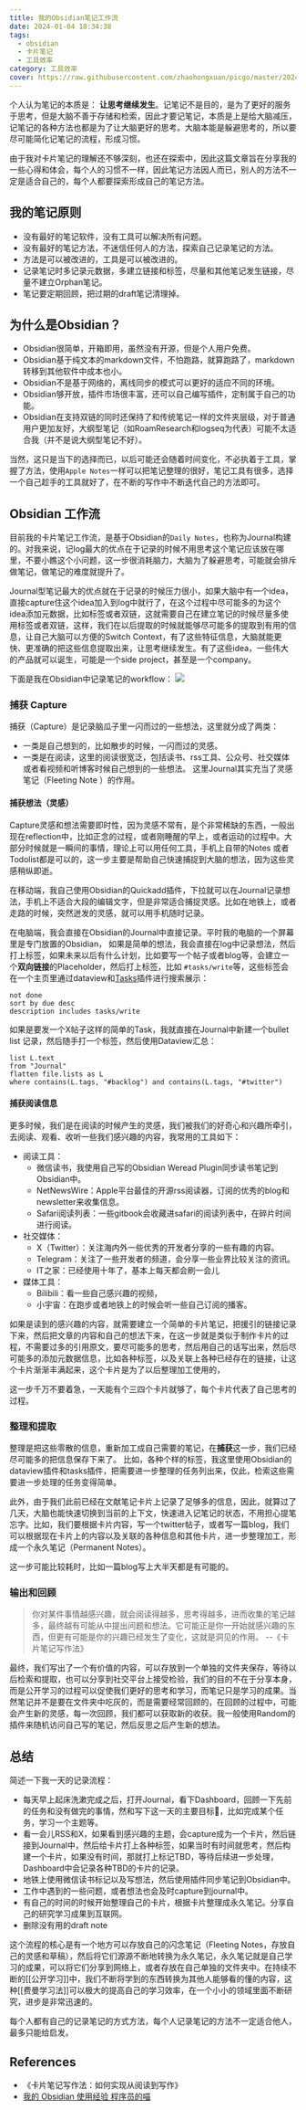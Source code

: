 ```yaml
---
title: 我的Obsidian笔记工作流
date: 2024-01-04 18:34:38
tags:
  - obsidian
  - 卡片笔记
  - 工具效率
category: 工具效率 
cover: https://raw.githubusercontent.com/zhaohongxuan/picgo/master/20240104183635.png 
---
```


个人认为笔记的本质是： **让思考继续发生**。记笔记不是目的，是为了更好的服务于思考，但是大脑不善于存储和检索，因此才要记笔记，本质是上是给大脑减压，记笔记的各种方法也都是为了让大脑更好的思考。大脑本能是躲避思考的，所以要尽可能简化记笔记的流程，形成习惯。

由于我对卡片笔记的理解还不够深刻，也还在探索中，因此这篇文章旨在分享我的一些心得和体会，每个人的习惯不一样，因此笔记方法因人而已，别人的方法不一定是适合自己的，每个人都要探索形成自己的笔记方法。

## 我的笔记原则

<!-- more-->

- 没有最好的笔记软件，没有工具可以解决所有问题。
- 没有最好的笔记方法，不迷信任何人的方法，探索自己记录笔记的方法。
- 方法是可以被改进的，工具是可以被改进的。
- 记录笔记时多记录元数据，多建立链接和标签，尽量和其他笔记发生链接，尽量不建立Orphan笔记。
- 笔记要定期回顾，把过期的draft笔记清理掉。



## 为什么是Obsidian？

- Obsidian很简单，开箱即用，虽然没有开源，但是个人用户免费。
- Obsidian基于纯文本的markdown文件，不怕跑路，就算跑路了，markdown转移到其他软件中成本也小。
- Obsidian不是基于网络的，离线同步的模式可以更好的适应不同的环境。
- Obsidian够开放，插件市场很丰富，还可以自己编写插件，定制属于自己的功能。
- Obsidian在支持双链的同时还保持了和传统笔记一样的文件夹层级，对于普通用户更加友好，大纲型笔记（如RoamResearch和logseq为代表）可能不太适合我（并不是说大纲型笔记不好）。

当然，这只是当下的选择而已，以后可能还会随着时间变化，不必执着于工具，掌握了方法，使用`Apple Notes`一样可以把笔记整理的很好，笔记工具有很多，选择一个自己趁手的工具就好了，在不断的写作中不断迭代自己的方法即可。


## Obsidian 工作流

目前我的卡片笔记工作流，是基于Obsidian的`Daily Notes`，也称为Journal构建的。对我来说，记log最大的优点在于记录的时候不用思考这个笔记应该放在哪里，不要小瞧这个小问题，这一步很消耗脑力，大脑为了躲避思考，可能就会排斥做笔记，做笔记的难度就提升了。

Journal型笔记最大的优点就在于记录的时候压力很小，如果大脑中有一个idea，直接capture住这个idea加入到log中就行了，在这个过程中尽可能多的为这个idea添加元数据，比如标签或者双链，这就需要自己在建立笔记的时候尽量多使用标签或者双链，这样，我们在以后提取的时候就能够尽可能多的提取到有用的信息，让自己大脑可以方便的Switch Context，有了这些特征信息，大脑就能更快、更准确的把这些信息提取出来，让思考继续发生。有了这些idea，一些伟大的产品就可以诞生，可能是一个side project，甚至是一个company。

下面是我在Obsidian中记录笔记的workflow：
![](https://raw.githubusercontent.com/zhaohongxuan/picgo/master/20240104183635.png)
### 捕获 Capture

捕获（Capture）是记录脑瓜子里一闪而过的一些想法，这里就分成了两类：
- 一类是自己想到的，比如散步的时候，一闪而过的灵感。
- 一类是在阅读，这里的阅读很宽泛，包括读书、rss工具、公众号、社交媒体或者看视频和听博客时候自己想到的一些想法。
这里Journal其实充当了灵感笔记（Fleeting Note ）的作用。

#### 捕获想法（灵感）

Capture灵感和想法需要即时性，因为灵感不常有，是个非常稀缺的东西，一般出现在reflection中，比如正念的过程，或者刚睡醒的早上，或者运动的过程中。大部分时候就是一瞬间的事情，理论上可以用任何工具，手机上自带的Notes 或者Todolist都是可以的，这一步主要是帮助自己快速捕捉到大脑的想法，因为这些灵感稍纵即逝。

在移动端，我自己使用Obsidian的Quickadd插件，下拉就可以在Journal记录想法，手机上不适合大段的编辑文字，但是非常适合捕捉灵感。比如在地铁上，或者走路的时候，突然迸发的灵感，就可以用手机随时记录。

在电脑端，我会直接在Obsidian的Journal中直接记录。平时我的电脑的一个屏幕里是专门放置的Obsidian，
如果是简单的想法，我会直接在log中记录想法，然后打上标签，如果未来以后有什么计划，比如要写一个帖子或者blog等，会建立一个**双向链接**的Placeholder，然后打上标签，比如 `#tasks/write`等，这些标签会在一个主页里通过dataview和[Tasks](https://github.com/obsidian-tasks-group/obsidian-tasks)插件进行搜索展示：


```
not done
sort by due desc
description includes tasks/write
```

如果是要发一个X帖子这样的简单的Task，我就直接在Journal中新建一个bullet list 记录，然后随手打一个标签，然后使用Dataview汇总：

```
list L.text
from "Journal"
flatten file.lists as L
where contains(L.tags, "#backlog") and contains(L.tags, "#twitter")
```

#### 捕获阅读信息

更多时候，我们是在阅读的时候产生的灵感，我们被我们的好奇心和兴趣所牵引，去阅读、观看、收听一些我们感兴趣的内容，我常用的工具如下：
- 阅读工具：
	- 微信读书，我使用自己写的Obsidian Weread Plugin同步读书笔记到Obsidian中。
	- NetNewsWire：Apple平台最佳的开源rss阅读器，订阅的优秀的blog和newsletter来收集信息。
	- Safari阅读列表：一些gitbook会收藏进safari的阅读列表中，在碎片时间进行阅读。
- 社交媒体：
	- X（Twitter）：关注海内外一些优秀的开发者分享的一些有趣的内容。
	- Telegram：关注了一些开发者的频道，会分享一些业界比较关注的资讯。
	- IT之家：已经使用十年了，基本上每天都会刷一会儿
- 媒体工具：
	- Bilibili：看一些自己感兴趣的视频，
	- 小宇宙：在跑步或者地铁上的时候会听一些自己订阅的播客。

如果是读到的感兴趣的内容，就需要建立一个简单的卡片笔记，把援引的链接记录下来，然后把文章的内容和自己的想法下来，在这一步就是类似于制作卡片的过程，不需要过多的引用原文，要尽可能多的思考，然后用自己的话写出来，然后尽可能多的添加元数据信息，比如各种标签，以及关联上各种已经存在的链接，让这个卡片渐渐丰满起来，这个卡片是为了以后整理加工使用的，

这一步千万不要着急，一天能有个三四个卡片就够了，每个卡片代表了自己思考的过程。
### 整理和提取

整理是把这些零散的信息，重新加工成自己需要的笔记，在**捕获**这一步，我们已经尽可能多的把信息保存下来了。
比如，各种个样的标签，我这里使用Obsidian的dataview插件和tasks插件，把需要进一步整理的任务列出来，仅此，检索这些需要进一步处理的任务变得简单。

此外，由于我们此前已经在文献笔记卡片上记录了足够多的信息，因此，就算过了几天，大脑也能快速切换到当前的上下文，快速进入记笔记的状态，不用担心提笔忘字。比如，我们要根据卡片内容，写一个twitter帖子，或者写一篇blog，我们可以根据现在卡片上的内容以及关联的各种信息和其他卡片，进一步整理加工，形成一个永久笔记（Permanent Notes）。

这一步可能比较耗时，比如一篇blog写上大半天都是有可能的。

### 输出和回顾

> 你对某件事情越感兴趣，就会阅读得越多，思考得越多，进而收集的笔记越多，最终越有可能从中提出问题和想法。它可能正是你一开始就感兴趣的东西，但更有可能是你的兴趣已经发生了变化，这就是洞见的作用。 --《卡片笔记写作法》

最终，我们写出了一个有价值的内容，可以存放到一个单独的文件夹保存，等待以后检索和提取，也可以分享到社交平台上接受检验，我们的目的不在于分享本身，而是公开学习的过程可以促使我们更好的思考和学习，而笔记只是学习的成果。当然笔记并不是要在文件夹中吃灰的，而是需要经常回顾的，在回顾的过程中，可能会产生新的灵感，每一次回顾，我们都可以获取新的收获。我一般使用Random的插件来随机访问自己写的笔记，然后反思之后产生新的想法。

## 总结

简述一下我一天的记录流程：
- 每天早上起床洗漱完成之后，打开Journal，看下Dashboard，回顾一下先前的任务和没有做完的事情，然和写下这一天的主要目标🎯，比如完成某个任务，学习一个主题等。
- 看一会儿RSS和X，如果看到感兴趣的主题，会capture成为一个卡片，然后链接到Journal中，然后给卡片打上各种标签，如果当时有时间就思考，然后构建一个卡片，如果没有时间，那就打上标记TBD，等待后续进一步处理，Dashboard中会记录各种TBD的卡片的记录。
- 地铁上使用微信读书标记以及写想法，然后使用插件同步笔记到Obsidian中。
- 工作中遇到的一些问题，或者想法也会及时capture到journal中。
- 有自己的时间的时候开始整理自己的卡片，根据卡片整理成永久笔记。分享自己的研究学习成果到互联网。
- 删除没有用的draft note

这个流程的核心是有一个地方可以存放自己的闪念笔记（Fleeting Notes，存放自己的灵感和草稿），然后将它们源源不断地转换为永久笔记，永久笔记就是自己学习的成果，可以将它们分享到网络上，或者存放在自己单独的文件夹中。在持续不断的[[公开学习]]中，我们不断将学到的东西转换为其他人能够看的懂的内容，这种[[费曼学习法]]可以极大的提高自己的学习效率，在一个小小的领域里面不断研究，进步是非常迅速的。

每个人都有自己的记录笔记的方式方法，每个人记录笔记的方法不一定适合他人，最多只能给启发。
## References
-  《卡片笔记写作法：如何实现从阅读到写作》
- [我的 Obsidian 使用经验  程序员的喵](https://catcoding.me/p/obsidian-for-programmer/)
